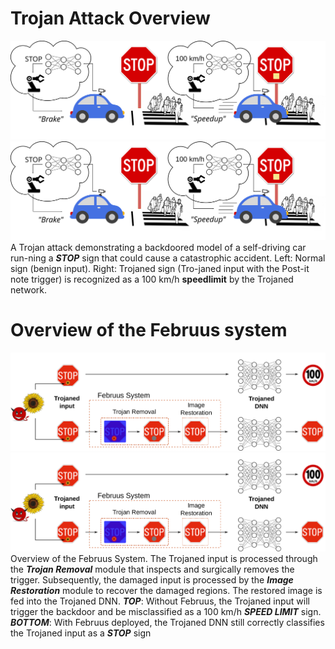 

# Trojan Attack Overview
![Trojan attack](./images/STOP.svg)
<img src="./images/STOP.svg">
A Trojan attack demonstrating a backdoored model of a self-driving car run-ning a ***STOP*** sign that could cause a catastrophic accident. Left: Normal sign (benign input). Right: Trojaned sign (Tro-janed input with the Post-it note trigger) is recognized as a 100 km/h **speedlimit** by the Trojaned network.


# Overview of the Februus system
![Trojan attack](./images/overview.svg)
<img src="./images/overview.svg">
Overview of the Februus System. The Trojaned input is processed through the ***Trojan Removal*** module that inspects and surgically removes the trigger. Subsequently, the damaged input is processed by the ***Image Restoration*** module to recover the damaged regions. The restored image is fed into the Trojaned DNN. ***TOP***: Without Februus, the Trojaned input will trigger the backdoor and be misclassified as a 100 km/h ***SPEED LIMIT*** sign. ***BOTTOM***: With Februus deployed, the Trojaned DNN still correctly classifies the Trojaned input as a ***STOP*** sign

